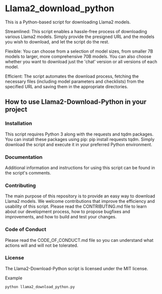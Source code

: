 # Llama2_download_python

This is a Python-based script for downloading Llama2 models.

Streamlined:
This script enables a hassle-free process of downloading various Llama2 models. Simply provide the presigned URL and the models you wish to download, and let the script do the rest.

Flexible:
You can choose from a selection of model sizes, from smaller 7B models to larger, more comprehensive 70B models. You can also choose whether you want to download just the 'chat' version or all versions of each model.

Efficient:
The script automates the download process, fetching the necessary files (including model parameters and checklists) from the specified URL and saving them in the appropriate directories.

## How to use Llama2-Download-Python in your project

### Installation
This script requires Python 3 along with the requests and tqdm packages. You can install these packages using pip: pip install requests tqdm. Simply download the script and execute it in your preferred Python environment.

### Documentation
Additional information and instructions for using this script can be found in the script's comments.

### Contributing
The main purpose of this repository is to provide an easy way to download Llama2 models. We welcome contributions that improve the efficiency and usability of this script. Please read the CONTRIBUTING.md file to learn about our development process, how to propose bugfixes and improvements, and how to build and test your changes.

### Code of Conduct
Please read the CODE_OF_CONDUCT.md file so you can understand what actions will and will not be tolerated.

### License
The Llama2-Download-Python script is licensed under the MIT license.

Example
```
python llama2_download_python.py
```


